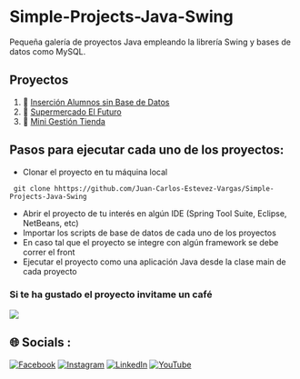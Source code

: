 # Simple-Projects-Java-Swing
Pequeña galería de proyectos Java empleando la librería Swing y bases de datos como MySQL.

## Proyectos
1. 👺 [Inserción Alumnos sin Base de Datos](https://github.com/Juan-Carlos-Estevez-Vargas/Simple-Projects-Java-Swing/tree/master/01.%20Proyecto%20Insercion%20Alumnos%20Sin%20DB)
2. 👺 [Supermercado El Futuro](https://github.com/Juan-Carlos-Estevez-Vargas/Simple-Projects-Java-Swing/tree/master/02.%20Supermercado%20El%20Futuro)
3. 👺 [Mini Gestión Tienda](https://github.com/Juan-Carlos-Estevez-Vargas/Simple-Projects-Java-Swing/tree/master/03.%20Minisistema%20Tienda)

## Pasos para ejecutar cada uno de los proyectos:
* Clonar el proyecto en tu máquina local
``` batch
 git clone hhttps://github.com/Juan-Carlos-Estevez-Vargas/Simple-Projects-Java-Swing
```
* Abrir el proyecto de tu interés en algún IDE (Spring Tool Suite, Eclipse, NetBeans, etc)
* Importar los scripts de base de datos de cada uno de los proyectos
* En caso tal que el proyecto se integre con algún framework se debe correr el front
* Ejecutar el proyecto como una aplicación Java desde la clase main de cada proyecto

### Si te ha gustado el proyecto invitame un café
<div align="left">
  <a href="https://paypal.me/JEstevezVargas" target="_blank" style="display: inline-block;">
    <img
      src="https://img.shields.io/badge/Donate-Buy%20Me%20A%20Coffee-orange.svg?style=flat-square&logo=buymeacoffee" 
      align="center"
     />
  </a>
</div>

## 🌐 Socials :

[![Facebook](https://img.shields.io/badge/Facebook-%231877F2.svg?logo=Facebook&logoColor=white)](https://facebook.com/juancarlos.estevezvargas.98) [![Instagram](https://img.shields.io/badge/Instagram-%23E4405F.svg?logo=Instagram&logoColor=white)](https://instagram.com/juankestevez) [![LinkedIn](https://img.shields.io/badge/LinkedIn-%230077B5.svg?logo=linkedin&logoColor=white)](https://linkedin.com/in/juan-carlos-estevez-vargas) [![YouTube](https://img.shields.io/badge/YouTube-%23FF0000.svg?logo=YouTube&logoColor=white)](https://youtube.com/@JuanCarlosEstevezVargas)
